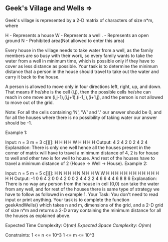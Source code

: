 Geek's Village and Wells  =>
------------------------



Geek's village is represented by a 2-D matrix of characters of size n*m, where

H - Represents a house
W - Represents a well
. - Represents an open ground
N - Prohibited area(Not allowed to enter this area)

Every house in the village needs to take water from a well, as the family members are so busy with their work, so every family wants to take the water from a well in minimum time, which is possible only if they have to cover as less distance as possible. Your task is to determine the minimum distance that a person in the house should travel to take out the water and carry it back to the house.

A person is allowed to move only in four directions left, right, up, and down. That means if he/she is the cell (i,j), then the possible cells he/she can reach in one move are (i,j-1),(i,j+1),(i-1,j),(i+1,j), and the person is not allowed to move out of the grid.

Note: For all the cells containing 'N', 'W' and '.' our answer should be 0, and for all the houses where there is no possibility of taking water our answer should be -1.

Example 1:

Input:
n = 3
m = 3
c[][]: H H H
       H W H
       H H H
Output:
4 2 4 
2 0 2 
4 2 4
Explanation:
There is only one well hence all the houses present
in the corner of matrix will have to travel a minimum
distance of 4, 2 is for house to well and other two is
for well to house. And rest of the houses have to travel
a minimum distance of 2 (House -> Well -> House).
Example 2:

Input:
n = 5
m = 5
c[][]: H N H H H
       N N H H W
       W H H H H
       H H H H H
       H H H H H
Output:
-1 0 6 4 2 
0 0 4 2 0 
0 2 4 4 2 
2 4 6 6 4 
4 6 8 8 6
Explanation:
There is no way any person from the house in
cell (0,0) can take the water from any well, and
for rest of the houses there is same type of
strategy we have to follow as followed in example 1. 
Your Task:
You don't need to read input or print anything. Your task is to complete the function geekAndWells() which takes n and m, dimensions of the grid, and a 2-D grid of size n*m and returns a 2-D array containing the minimum distance for all the houses as explained above.

Expected Time Complexity: O(n*m)
Expected Space Complexity: O(n*m)

Constraints:
1 <= n <= 10^3
1 <= m <= 10^3
